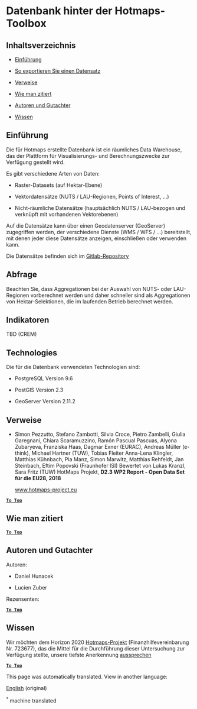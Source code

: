 <h1> <a class="anchor" id="database-behind-the-hotmaps-toolbox" href="#database-behind-the-hotmaps-toolbox"><i class="fa fa-link"></i></a> Datenbank hinter der Hotmaps-Toolbox </h1><h2> <a class="anchor" id="table-of-contents" href="#table-of-contents"><i class="fa fa-link"></i></a> Inhaltsverzeichnis </h2><ul><li><p> <a href="#introduction">Einführung</a> </p></li><li><p> <a href="#how-to-export-a-dataset">So exportieren Sie einen Datensatz</a> </p></li><li><p> <a href="#references">Verweise</a> </p></li><li><p> <a href="#how-to-cite">Wie man zitiert</a> </p></li><li><p> <a href="#authors-and-reviewers">Autoren und Gutachter</a> </p></li><li><p> <a href="#acknowledgement">Wissen</a> </p></li></ul><h2> <a class="anchor" id="introduction" href="#introduction"><i class="fa fa-link"></i></a> Einführung </h2><p> Die für Hotmaps erstellte Datenbank ist ein räumliches Data Warehouse, das der Plattform für Visualisierungs- und Berechnungszwecke zur Verfügung gestellt wird. </p><p> Es gibt verschiedene Arten von Daten: </p><ul><li><p> Raster-Datasets (auf Hektar-Ebene) </p></li><li><p> Vektordatensätze (NUTS / LAU-Regionen, Points of Interest, ...) </p></li><li><p> Nicht-räumliche Datensätze (hauptsächlich NUTS / LAU-bezogen und verknüpft mit vorhandenen Vektorebenen) </p></li></ul><p> Auf die Datensätze kann über einen Geodatenserver (GeoServer) zugegriffen werden, der verschiedene Dienste (WMS / WFS / ...) bereitstellt, mit denen jeder diese Datensätze anzeigen, einschließen oder verwenden kann. </p><p> Die Datensätze befinden sich im <a href="https://gitlab.com/hotmaps">Gitlab-Repository</a> </p><h2> <a class="anchor" id="query" href="#query"><i class="fa fa-link"></i></a> Abfrage </h2><p> Beachten Sie, dass Aggregationen bei der Auswahl von NUTS- oder LAU-Regionen vorberechnet werden und daher schneller sind als Aggregationen von Hektar-Selektionen, die im laufenden Betrieb berechnet werden. </p><h2> <a class="anchor" id="indicators" href="#indicators"><i class="fa fa-link"></i></a> Indikatoren </h2><p> TBD (CREM) </p><h2> <a class="anchor" id="technologies" href="#technologies"><i class="fa fa-link"></i></a> Technologies </h2><p> Die für die Datenbank verwendeten Technologien sind: </p><ul><li><p> PostgreSQL Version 9.6 </p></li><li><p> PostGIS Version 2.3 </p></li><li><p> GeoServer Version 2.11.2 </p></li></ul><h2> <a class="anchor" id="references" href="#references"><i class="fa fa-link"></i></a> Verweise </h2><ul><li><p> Simon Pezzutto, Stefano Zambotti, Silvia Croce, Pietro Zambelli, Giulia Garegnani, Chiara Scaramuzzino, Ramón Pascual Pascuas, Alyona Zubaryeva, Franziska Haas, Dagmar Exner (EURAC), Andreas Müller (e-think), Michael Hartner (TUW), Tobias Fleiter Anna-Lena Klingler, Matthias Kühnbach, Pia Manz, Simon Marwitz, Matthias Rehfeldt, Jan Steinbach, Eftim Popovski (Fraunhofer ISI) Bewertet von Lukas Kranzl, Sara Fritz (TUW) HotMaps Projekt, <strong>D2.3 WP2 Report - Open Data Set für die EU28, 2018</strong> </p><p> <a href="http://www.hotmaps-project.eu/wp-content/uploads/2018/05/D2.3-Hotmaps_FINAL-VERSION_for-upload.pdf">www.hotmaps-project.eu</a> </p></li></ul><p> <a href="#table-of-contents"><strong><code>To Top</code></strong></a> </p> <h2> <a class="anchor" id="how-to-cite" href="#how-to-cite"><i class="fa fa-link"></i></a> Wie man zitiert </h2><p> <a href="#table-of-contents"><strong><code>To Top</code></strong></a> </p> <h2> <a class="anchor" id="authors-and-reviewers" href="#authors-and-reviewers"><i class="fa fa-link"></i></a> Autoren und Gutachter </h2><p> Autoren: </p><ul><li><p> Daniel Hunacek </p></li><li><p> Lucien Zuber </p></li></ul><p> Rezensenten: </p><p> <a href="#table-of-contents"><strong><code>To Top</code></strong></a> </p> <h2> <a class="anchor" id="acknowledgement" href="#acknowledgement"><i class="fa fa-link"></i></a> Wissen </h2><p> Wir möchten dem Horizon 2020 <a href="https://www.hotmaps-project.eu">Hotmaps-Projekt</a> (Finanzhilfevereinbarung Nr. 723677), das die Mittel für die Durchführung dieser Untersuchung zur Verfügung stellte, unsere tiefste Anerkennung <a href="https://www.hotmaps-project.eu">aussprechen</a> </p><p> <a href="#table-of-contents"><strong><code>To Top</code></strong></a> </p>
<!--- THIS IS A SUPER UNIQUE IDENTIFIER -->

This page was automatically translated. View in another language:

[English](../en/Database-behind-the-Hotmaps-toolbox) (original)  

<sup>\*</sup> machine translated
